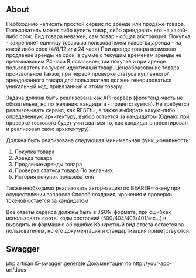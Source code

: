 ## About

Необходимо написать простой сервис по аренде или продаже товара.
Пользователь может либо купить товар, либо арендовать его на какой-либо срок. Вид товара неважен, сам товар - общая абстракция.
Покупка - закрепляет единицу товара за пользователем навсегда,аренда - на какой либо срок (4/8/12 или 24 часа)
При аренде товара возможно продление аренды на срок, в сумме с текущим временем аренды не превышающим 24 часа
В остальном,при покупке и при аренде пользователь получает идентичный товар.
Ценообразование товара произвольное
Также, при первой проверке статуса купленного/арендованного товара для пользователя должен генерироваться уникальный код, привязанный к этому товару.

Задача должна быть реализована как API-сервер (фронтенд-часть не обязательна, но по желанию кандидата - приветствуется).
Не требуется реализовывать сервис, как RESTful, а также выбирать какую-либо определенную архитектуру, выбор остается за кандидатом
(Однако при проверке тестового будет учитываться то, как кандидат спроектировал и реализовал свою архитектуру).

Должна быть реализована следующая минимальная функциональность:
1. Покупка товара
2. Аренда товара
3. Продление аренды товара
4. Проверка статуса товара
   По желанию:
5. История покупок пользователя




Также необходимо реализовать авторизацию по BEARER-токену при осуществлении запросов.Способ создания, хранения и проверки токенов остается за кандидатом


Все ответы сервиса должны быть в JSON-формате, при ошибках использовать соотв. коды состояний (500/404/403/401/etc…) и выводить информацию об ошибке
Конкретный вид ответа остается за пользователем, но его документация и стандартизация приветствуются.


## Swagger

php artisan l5-swagger:generate
Документация по http://your-app-url/docs
